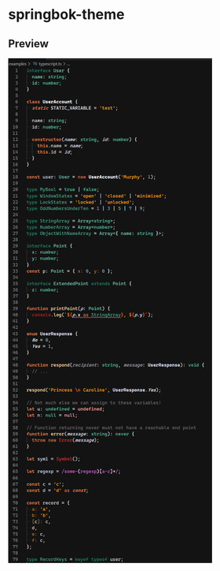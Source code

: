 # springbok-theme

## Preview

![Preview](https://raw.githubusercontent.com/christophehurpeau/springbok-vscode-theme/main/previews/preview-typescript.png)
